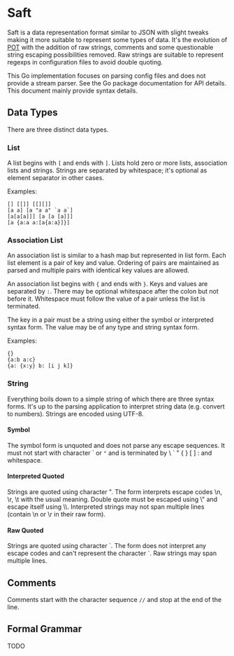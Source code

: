 # Saft

Saft is a data representation format similar to JSON with slight tweaks making
it more suitable to represent some types of data. It's the evolution of
[POT](https://github.com/johan-bolmsjo/pot) with the addition of raw strings,
comments and some questionable string escaping possibilities removed. Raw
strings are suitable to represent regexps in configuration files to avoid double
quoting.

This Go implementation focuses on parsing config files and does not provide a
stream parser. See the Go package documentation for API details. This document
mainly provide syntax details.

## Data Types

There are three distinct data types.

### List

A list begins with `[` and ends with `]`. Lists hold zero or more lists,
association lists and strings. Strings are separated by whitespace; it's
optional as element separator in other cases.

Examples:

    [] [[]] [[][]]
    [a a] [a "a a" `a a`]
    [a[a[a]]] [a [a [a]]]
    [a {a:a a:[a{a:a}]}]

### Association List

An association list is similar to a hash map but represented in list form. Each
list element is a pair of key and value. Ordering of pairs are maintained as
parsed and multiple pairs with identical key values are allowed.

An association list begins with `{` and ends with `}`. Keys and values are
separated by `:`. There may be optional whitespace after the colon but not
before it. Whitespace must follow the value of a pair unless the list is
terminated.

The key in a pair must be a string using either the symbol or interpreted syntax
form. The value may be of any type and string syntax form.

Examples:

    {}
    {a:b a:c}
    {a: {x:y} b: [i j k]}

### String

Everything boils down to a simple string of which there are three syntax forms.
It's up to the parsing application to interpret string data (e.g. convert to
numbers). Strings are encoded using UTF-8.

#### Symbol

The symbol form is unquoted and does not parse any escape sequences. It must not
start with character \` or `"` and is terminated by \\ \` " { } [ ] : and
whitespace.

#### Interpreted Quoted

Strings are quoted using character \". The form interprets escape codes \\n,
\\r, \\t with the usual meaning. Double quote must be escaped using \\" and
escape itself using \\\\. Interpreted strings may not span multiple lines
(contain \n or \r in their raw form).

#### Raw Quoted

Strings are quoted using character \`. The form does not interpret any escape
codes and can't represent the character \`. Raw strings may span multiple lines.

## Comments

Comments start with the character sequence `//` and stop at the end of the line. 

## Formal Grammar

TODO
